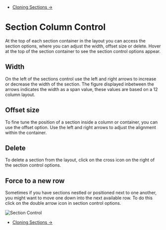 <div class="row-fluid">
	<div class="span12">
		<ul class="pager">
  			<li class="pull-right"><a href="http://docs.pagelines.com/configure/cloning-sections">Cloning Sections &rarr;</a></li>
		</ul>
	</div>
</div>

# Section Column Control #

At the top of each section container in the layout you can access the section options, where you can adjust the width, offset size or delete. Hover at the top of the section container to see the section control options appear. 

## Width

On the left of the sections control use the left and right arrows to increase or decrease the width of the section. The figure displayed inbetween the arrows indicates the width as a span value, these values are based on a 12 column layout.

## Offset size

To fine tune the position of a section inside a column or container, you can use the offset option. Use the left and right arrows to adjust the alignment within the container. 

## Delete 

To delete a section from the layout, click on the cross icon on the right of the section control options. 

## Force to a new row 

Sometimes if you have sections nestled or positioned next to one another, you might want to move one down into the next available row. To do this click on the double arrow icon in section control options. 

![Section Control](https://raw.github.com/pagelines/Docs/master/gh-pages-template/public/img/section-control.png "Section Control")


<div class="row-fluid">
	<div class="span12">
		<ul class="pager">
  			<li class="pull-right"><a href="http://docs.pagelines.com/configure/cloning-sections">Cloning Sections &rarr;</a></li>
		</ul>
	</div>
</div>